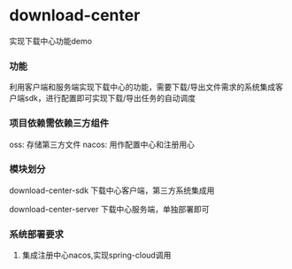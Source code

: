 # download-center
实现下载中心功能demo


### 功能
利用客户端和服务端实现下载中心的功能，需要下载/导出文件需求的系统集成客户端sdk，进行配置即可实现下载/导出任务的自动调度

### 项目依赖需依赖三方组件
oss: 存储第三方文件
nacos: 用作配置中心和注册用心

### 模块划分
download-center-sdk  下载中心客户端，第三方系统集成用

download-center-server 下载中心服务端，单独部署即可

### 系统部署要求
1. 集成注册中心nacos,实现spring-cloud调用
